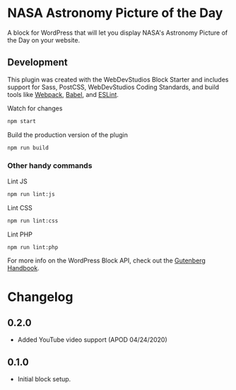 # NASA Astronomy Picture of the Day

A block for WordPress that will let you display NASA's Astronomy Picture of the Day on your website.

## Development
This plugin was created with the WebDevStudios Block Starter and includes support for Sass, PostCSS, WebDevStudios Coding Standards, and build tools like [Webpack](https://webpack.js.org), [Babel](https://babeljs.io), and [ESLint](https://eslint.org).


Watch for changes

```bash
npm start
```

Build the production version of the plugin

```bash
npm run build
```

### Other handy commands

Lint JS

```bash
npm run lint:js
```

Lint CSS

```bash
npm run lint:css
```

Lint PHP

```bash
npm run lint:php
```

For more info on the WordPress Block API, check out the [Gutenberg Handbook](https://developer.wordpress.org/block-editor/).

# Changelog

## 0.2.0
- Added YouTube video support (APOD 04/24/2020)

## 0.1.0
- Initial block setup.
